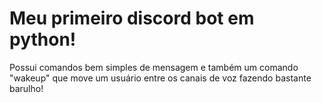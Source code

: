 # Meu primeiro discord bot em python!


Possui comandos bem simples de mensagem e também um comando "wakeup" que move um usuário entre os canais de voz fazendo bastante barulho!
